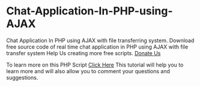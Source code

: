 # Chat-Application-In-PHP-using-AJAX
Chat Application In PHP using AJAX with file transferring system. Download free source code of real time chat application in PHP using AJAX with file transfer system
Help Us creating more free scripts.
[Donate Us](https://paypal.me/codespeedy)

To learn more on this PHP Script [Click Here](https://codespeedy.com/chat-application-in-php-ajax-file-transfer) This tutorial will help you to learn more and will also allow you to comment your questions and suggestions.
